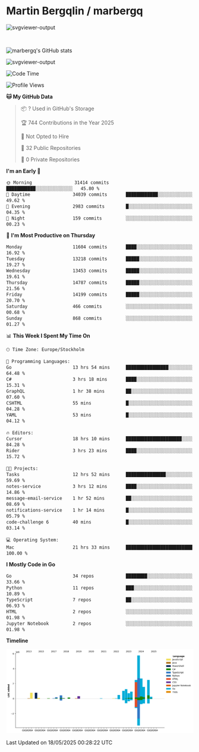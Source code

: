 # Martin Bergqlin / marbergq

![svgviewer-output](https://user-images.githubusercontent.com/2405410/206014777-22d41ecb-c24f-421d-b7d9-bba2cb5bb0de.svg)

<br>

<!--- [![Martin's Week](https://github-readme-stats.vercel.app/api/wakatime?username=marbergq&theme=dark)](https://github.com/anuraghazra/github-readme-stats) -->

![marbergq's GitHub stats](https://github-readme-stats.vercel.app/api?username=marbergq&count_private=true&show_icons=true)

![svgviewer-output](https://wakatime.com/badge/user/3f0a2069-6683-4e19-9a4a-7d21ea815067.svg)

<!--START_SECTION:waka-->
![Code Time](http://img.shields.io/badge/Code%20Time-5%2C085%20hrs%2013%20mins-blue)

![Profile Views](http://img.shields.io/badge/Profile%20Views-5-blue)

**🐱 My GitHub Data** 

> 📦 ? Used in GitHub's Storage 
 > 
> 🏆 744 Contributions in the Year 2025
 > 
> 🚫 Not Opted to Hire
 > 
> 📜 32 Public Repositories 
 > 
> 🔑 0 Private Repositories 
 > 
**I'm an Early 🐤** 

```text
🌞 Morning                31414 commits       ███████████░░░░░░░░░░░░░░   45.80 % 
🌆 Daytime                34039 commits       ████████████░░░░░░░░░░░░░   49.62 % 
🌃 Evening                2983 commits        █░░░░░░░░░░░░░░░░░░░░░░░░   04.35 % 
🌙 Night                  159 commits         ░░░░░░░░░░░░░░░░░░░░░░░░░   00.23 % 
```
📅 **I'm Most Productive on Thursday** 

```text
Monday                   11604 commits       ████░░░░░░░░░░░░░░░░░░░░░   16.92 % 
Tuesday                  13218 commits       █████░░░░░░░░░░░░░░░░░░░░   19.27 % 
Wednesday                13453 commits       █████░░░░░░░░░░░░░░░░░░░░   19.61 % 
Thursday                 14787 commits       █████░░░░░░░░░░░░░░░░░░░░   21.56 % 
Friday                   14199 commits       █████░░░░░░░░░░░░░░░░░░░░   20.70 % 
Saturday                 466 commits         ░░░░░░░░░░░░░░░░░░░░░░░░░   00.68 % 
Sunday                   868 commits         ░░░░░░░░░░░░░░░░░░░░░░░░░   01.27 % 
```


📊 **This Week I Spent My Time On** 

```text
🕑︎ Time Zone: Europe/Stockholm

💬 Programming Languages: 
Go                       13 hrs 54 mins      ████████████████░░░░░░░░░   64.48 % 
C#                       3 hrs 18 mins       ████░░░░░░░░░░░░░░░░░░░░░   15.31 % 
GraphQL                  1 hr 38 mins        ██░░░░░░░░░░░░░░░░░░░░░░░   07.60 % 
CSHTML                   55 mins             █░░░░░░░░░░░░░░░░░░░░░░░░   04.28 % 
YAML                     53 mins             █░░░░░░░░░░░░░░░░░░░░░░░░   04.12 % 

🔥 Editors: 
Cursor                   18 hrs 10 mins      █████████████████████░░░░   84.28 % 
Rider                    3 hrs 23 mins       ████░░░░░░░░░░░░░░░░░░░░░   15.72 % 

🐱‍💻 Projects: 
Tasks                    12 hrs 52 mins      ███████████████░░░░░░░░░░   59.69 % 
notes-service            3 hrs 12 mins       ████░░░░░░░░░░░░░░░░░░░░░   14.86 % 
message-email-service    1 hr 52 mins        ██░░░░░░░░░░░░░░░░░░░░░░░   08.69 % 
notifications-service    1 hr 14 mins        █░░░░░░░░░░░░░░░░░░░░░░░░   05.79 % 
code-challenge 6         40 mins             █░░░░░░░░░░░░░░░░░░░░░░░░   03.14 % 

💻 Operating System: 
Mac                      21 hrs 33 mins      █████████████████████████   100.00 % 
```

**I Mostly Code in Go** 

```text
Go                       34 repos            ████████░░░░░░░░░░░░░░░░░   33.66 % 
Python                   11 repos            ███░░░░░░░░░░░░░░░░░░░░░░   10.89 % 
TypeScript               7 repos             ██░░░░░░░░░░░░░░░░░░░░░░░   06.93 % 
HTML                     2 repos             ░░░░░░░░░░░░░░░░░░░░░░░░░   01.98 % 
Jupyter Notebook         2 repos             ░░░░░░░░░░░░░░░░░░░░░░░░░   01.98 % 
```



**Timeline**

![Lines of Code chart](https://raw.githubusercontent.com/marbergq/marbergq/main/assets/bar_graph.png)


 Last Updated on 18/05/2025 00:28:22 UTC
<!--END_SECTION:waka-->
